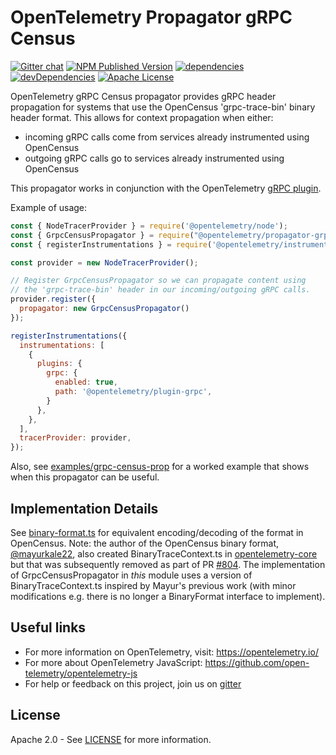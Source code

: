 # OpenTelemetry Propagator gRPC Census
[![Gitter chat][gitter-image]][gitter-url]
[![NPM Published Version][npm-img]][npm-url]
[![dependencies][dependencies-image]][dependencies-url]
[![devDependencies][devDependencies-image]][devDependencies-url]
[![Apache License][license-image]][license-image]

OpenTelemetry gRPC Census propagator provides gRPC header propagation for systems that use the OpenCensus 'grpc-trace-bin' binary header format. This allows for context propagation when either:
* incoming gRPC calls come from services already instrumented using OpenCensus
* outgoing gRPC calls go to services already instrumented using OpenCensus

This propagator works in conjunction with the OpenTelemetry [gRPC plugin](https://github.com/open-telemetry/opentelemetry-js/tree/main/packages/opentelemetry-plugin-grpc).


Example of usage:
```javascript
const { NodeTracerProvider } = require('@opentelemetry/node');
const { GrpcCensusPropagator } = require("@opentelemetry/propagator-grpc-census-binary");
const { registerInstrumentations } = require('@opentelemetry/instrumentation');

const provider = new NodeTracerProvider();

// Register GrpcCensusPropagator so we can propagate content using
// the 'grpc-trace-bin' header in our incoming/outgoing gRPC calls.
provider.register({
  propagator: new GrpcCensusPropagator()
});

registerInstrumentations({
  instrumentations: [
    {
      plugins: {
        grpc: {
          enabled: true,
          path: '@opentelemetry/plugin-grpc',
        }
      },
    },
  ],
  tracerProvider: provider,
});

```

Also, see [examples/grpc-census-prop](../../examples/grpc-census-prop) for a
worked example that shows when this propagator can be useful.

## Implementation Details
See [binary-format.ts](https://github.com/census-instrumentation/opencensus-node/blob/master/packages/opencensus-propagation-binaryformat/src/binary-format.ts) for equivalent encoding/decoding of the format in OpenCensus. Note: the author of the OpenCensus binary format, [@mayurkale22](https://github.com/mayurkale22), also created BinaryTraceContext.ts in [opentelemetry-core](https://github.com/open-telemetry/opentelemetry-js/tree/main/packages/opentelemetry-core) but that was subsequently removed as part of PR [#804](https://github.com/open-telemetry/opentelemetry-js/pull/804). The implementation of GrpcCensusPropagator in _this_ module uses a version of BinaryTraceContext.ts inspired by Mayur's previous work (with minor modifications e.g. there is no longer a BinaryFormat interface to implement).

## Useful links
- For more information on OpenTelemetry, visit: <https://opentelemetry.io/>
- For more about OpenTelemetry JavaScript: <https://github.com/open-telemetry/opentelemetry-js>
- For help or feedback on this project, join us on [gitter][gitter-url]

## License

Apache 2.0 - See [LICENSE][license-url] for more information.

[gitter-image]: https://badges.gitter.im/open-telemetry/opentelemetry-js.svg
[gitter-url]: https://gitter.im/open-telemetry/opentelemetry-node?utm_source=badge&utm_medium=badge&utm_campaign=pr-badge&utm_content=badge
[license-url]: https://github.com/open-telemetry/opentelemetry-js-contrib/blob/main/LICENSE
[license-image]: https://img.shields.io/badge/license-Apache_2.0-green.svg?style=flat
[dependencies-image]: https://david-dm.org/open-telemetry/opentelemetry-js-contrib/status.svg?path=propagators/opentelemetry-propagator-grpc-census-binary
[dependencies-url]: https://david-dm.org/open-telemetry/opentelemetry-js-contrib?path=propagators%2Fopentelemetry-propagator-grpc-census-binary
[devDependencies-image]: https://david-dm.org/open-telemetry/opentelemetry-js-contrib/dev-status.svg?path=propagators/opentelemetry-propagator-grpc-census-binary
[devDependencies-url]: https://david-dm.org/open-telemetry/opentelemetry-js-contrib?path=propagators%2Fopentelemetry-propagator-grpc-census-binary&type=dev
[npm-url]: https://www.npmjs.com/package/@opentelemetry/propagator-grpc-census-binary
[npm-img]: https://badge.fury.io/js/%40opentelemetry%2Fpropagator-grpc-census-binary.svg
